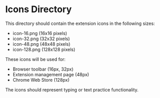 # Icons Directory

This directory should contain the extension icons in the following sizes:
- icon-16.png (16x16 pixels)
- icon-32.png (32x32 pixels) 
- icon-48.png (48x48 pixels)
- icon-128.png (128x128 pixels)

These icons will be used for:
- Browser toolbar (16px, 32px)
- Extension management page (48px)
- Chrome Web Store (128px)

The icons should represent typing or text practice functionality.